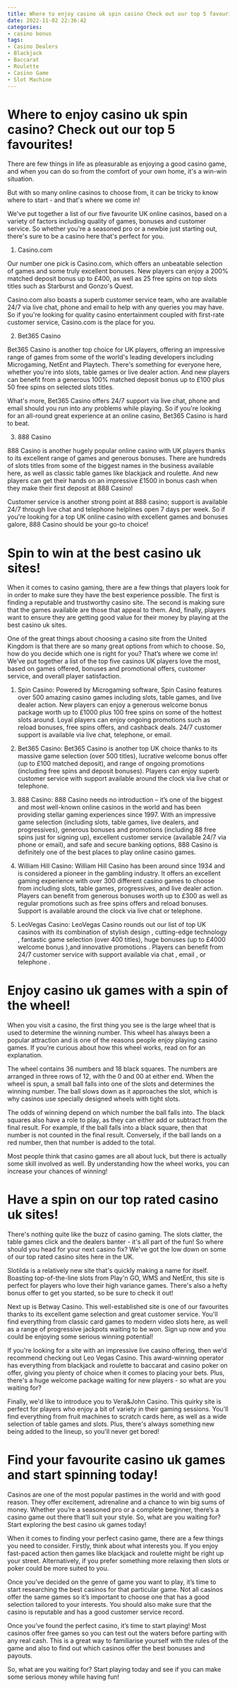 ```yaml
---
title: Where to enjoy casino uk spin casino Check out our top 5 favourites!
date: 2022-11-02 22:36:42
categories:
- casino bonus
tags:
- Casino Dealers
- Blackjack
- Baccarat
- Roulette
- Casino Game
- Slot Machine
---
```



#  Where to enjoy casino uk spin casino? Check out our top 5 favourites!

There are few things in life as pleasurable as enjoying a good casino game, and when you can do so from the comfort of your own home, it's a win-win situation.

But with so many online casinos to choose from, it can be tricky to know where to start - and that's where we come in!

We've put together a list of our five favourite UK online casinos, based on a variety of factors including quality of games, bonuses and customer service. So whether you're a seasoned pro or a newbie just starting out, there's sure to be a casino here that's perfect for you.

1. Casino.com

Our number one pick is Casino.com, which offers an unbeatable selection of games and some truly excellent bonuses. New players can enjoy a 200% matched deposit bonus up to £400, as well as 25 free spins on top slots titles such as Starburst and Gonzo's Quest.

Casino.com also boasts a superb customer service team, who are available 24/7 via live chat, phone and email to help with any queries you may have. So if you're looking for quality casino entertainment coupled with first-rate customer service, Casino.com is the place for you.

2. Bet365 Casino

Bet365 Casino is another top choice for UK players, offering an impressive range of games from some of the world's leading developers including Microgaming, NetEnt and Playtech. There's something for everyone here, whether you're into slots, table games or live dealer action. And new players can benefit from a generous 100% matched deposit bonus up to £100 plus 50 free spins on selected slots titles.

What's more, Bet365 Casino offers 24/7 support via live chat, phone and email should you run into any problems while playing. So if you're looking for an all-round great experience at an online casino, Bet365 Casino is hard to beat.

3. 888 Casino

888 Casino is another hugely popular online casino with UK players thanks to its excellent range of games and generous bonuses. There are hundreds of slots titles from some of the biggest names in the business available here, as well as classic table games like blackjack and roulette. And new players can get their hands on an impressive £1500 in bonus cash when they make their first deposit at 888 Casino!

 Customer service is another strong point at 888 casino; support is available 24/7 through live chat and telephone helplines open 7 days per week. So if you're looking for a top UK online casino with excellent games and bonuses galore, 888 Casino should be your go-to choice!

#  Spin to win at the best casino uk sites!

When it comes to casino gaming, there are a few things that players look for in order to make sure they have the best experience possible. The first is finding a reputable and trustworthy casino site. The second is making sure that the games available are those that appeal to them. And, finally, players want to ensure they are getting good value for their money by playing at the best casino uk sites.

One of the great things about choosing a casino site from the United Kingdom is that there are so many great options from which to choose. So, how do you decide which one is right for you? That’s where we come in! We’ve put together a list of the top five casinos UK players love the most, based on games offered, bonuses and promotional offers, customer service, and overall player satisfaction.

1) Spin Casino: Powered by Microgaming software, Spin Casino features over 500 amazing casino games including slots, table games, and live dealer action. New players can enjoy a generous welcome bonus package worth up to £1000 plus 100 free spins on some of the hottest slots around. Loyal players can enjoy ongoing promotions such as reload bonuses, free spins offers, and cashback deals. 24/7 customer support is available via live chat, telephone, or email.

2) Bet365 Casino: Bet365 Casino is another top UK choice thanks to its massive game selection (over 500 titles), lucrative welcome bonus offer (up to £100 matched deposit), and range of ongoing promotions (including free spins and deposit bonuses). Players can enjoy superb customer service with support available around the clock via live chat or telephone.

3) 888 Casino: 888 Casino needs no introduction – it’s one of the biggest and most well-known online casinos in the world and has been providing stellar gaming experiences since 1997. With an impressive game selection (including slots, table games, live dealers, and progressives), generous bonuses and promotions (including 88 free spins just for signing up), excellent customer service (available 24/7 via phone or email), and safe and secure banking options, 888 Casino is definitely one of the best places to play online casino games.

4) William Hill Casino: William Hill Casino has been around since 1934 and is considered a pioneer in the gambling industry. It offers an excellent gaming experience with over 300 different casino games to choose from including slots, table games, progressives, and live dealer action. Players can benefit from generous bonuses worth up to £300 as well as regular promotions such as free spins offers and reload bonuses. Support is available around the clock via live chat or telephone.

5) LeoVegas Casino: LeoVegas Casino rounds out our list of top UK casinos with its combination of stylish design , cutting-edge technology , fantastic game selection (over 400 titles), huge bonuses (up to £4000 welcome bonus ),and innovative promotions . Players can benefit from 24/7 customer service with support available via chat , email , or telephone .

#  Enjoy casino uk games with a spin of the wheel!

When you visit a casino, the first thing you see is the large wheel that is used to determine the winning number. This wheel has always been a popular attraction and is one of the reasons people enjoy playing casino games. If you're curious about how this wheel works, read on for an explanation.

The wheel contains 36 numbers and 18 black squares. The numbers are arranged in three rows of 12, with the 0 and 00 at either end. When the wheel is spun, a small ball falls into one of the slots and determines the winning number. The ball slows down as it approaches the slot, which is why casinos use specially designed wheels with tight slots.

The odds of winning depend on which number the ball falls into. The black squares also have a role to play, as they can either add or subtract from the final result. For example, if the ball falls into a black square, then that number is not counted in the final result. Conversely, if the ball lands on a red number, then that number is added to the total.

Most people think that casino games are all about luck, but there is actually some skill involved as well. By understanding how the wheel works, you can increase your chances of winning!

#  Have a spin on our top rated casino uk sites!

There's nothing quite like the buzz of casino gaming. The slots clatter, the table games click and the dealers banter - it's all part of the fun! So where should you head for your next casino fix? We've got the low down on some of our top rated casino sites here in the UK.

Slotilda is a relatively new site that's quickly making a name for itself. Boasting top-of-the-line slots from Play'n GO, WMS and NetEnt, this site is perfect for players who love their high variance games. There's also a hefty bonus offer to get you started, so be sure to check it out!

Next up is Betway Casino. This well-established site is one of our favourites thanks to its excellent game selection and great customer service. You'll find everything from classic card games to modern video slots here, as well as a range of progressive jackpots waiting to be won. Sign up now and you could be enjoying some serious winning potential!

If you're looking for a site with an impressive live casino offering, then we'd recommend checking out Leo Vegas Casino. This award-winning operator has everything from blackjack and roulette to baccarat and casino poker on offer, giving you plenty of choice when it comes to placing your bets. Plus, there's a huge welcome package waiting for new players - so what are you waiting for?

Finally, we'd like to introduce you to Vera&John Casino. This quirky site is perfect for players who enjoy a bit of variety in their gaming sessions. You'll find everything from fruit machines to scratch cards here, as well as a wide selection of table games and slots. Plus, there's always something new being added to the lineup, so you'll never get bored!

#  Find your favourite casino uk games and start spinning today!

Casinos are one of the most popular pastimes in the world and with good reason. They offer excitement, adrenaline and a chance to win big sums of money. Whether you’re a seasoned pro or a complete beginner, there’s a casino game out there that’ll suit your style. So, what are you waiting for? Start exploring the best casino uk games today!

When it comes to finding your perfect casino game, there are a few things you need to consider. Firstly, think about what interests you. If you enjoy fast-paced action then games like blackjack and roulette might be right up your street. Alternatively, if you prefer something more relaxing then slots or poker could be more suited to you.

Once you’ve decided on the genre of game you want to play, it’s time to start researching the best casinos for that particular game. Not all casinos offer the same games so it’s important to choose one that has a good selection tailored to your interests. You should also make sure that the casino is reputable and has a good customer service record.

Once you’ve found the perfect casino, it’s time to start playing! Most casinos offer free games so you can test out the waters before parting with any real cash. This is a great way to familiarise yourself with the rules of the game and also to find out which casinos offer the best bonuses and payouts.

So, what are you waiting for? Start playing today and see if you can make some serious money while having fun!